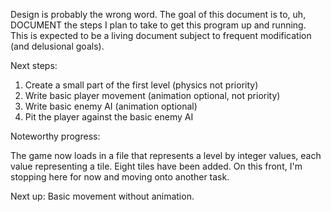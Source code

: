 Design is probably the wrong word. The goal of this document is to, uh,
DOCUMENT the steps I plan to take to get this program up and running.
This is expected to be a living document subject to frequent
modification (and delusional goals).

Next steps:

<ol>
    <li>Create a small part of the first level (physics not priority)</li>
    <li>Write basic player movement (animation optional, not priority)</li>
    <li>Write basic enemy AI (animation optional)</li>
    <li>Pit the player against the basic enemy AI</li>
</ol>

Noteworthy progress:

The game now loads in a file that represents a level by integer values, each
value representing a tile. Eight tiles have been added. On this front, I'm
stopping here for now and moving onto another task.

Next up: Basic movement without animation.
